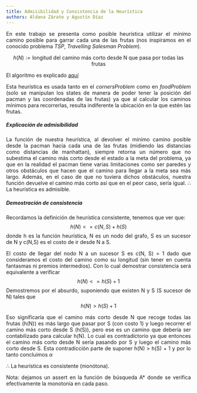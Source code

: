 ```yaml
---
title: Admisibilidad y Consistencia de la Heurística
authors: Aldana Zárate y Agustín Díaz
---
```


<style>
body {
text-align: justify}
</style>

En este trabajo se presenta como posible heurística utilizar el mínimo camino posible para garrar cada una de las frutas (nos inspiramos en el conocido problema *TSP*, *Travelling Salesman Problem*).

$$h(N) := \text{longitud del camino más corto desde N que pasa por todas las frutas}$$

El algoritmo es explicado [aquí](https://www.youtube.com/watch?v=XaXsJJh-Q5Y)

Esta heurística es usada tanto en el *cornersProblem* como en *foodProblem* (solo se manipulan los states de manera de poder tener la posición del pacman y las coordenadas de las frutas) ya que al calcular los caminos mínimos para recorrerlas, resulta indiferente la ubicación en la que estén las frutas.

##### Explicación de admisibilidad

La función de nuestra heurística, al devolver el mínimo camino posible desde la pacman hacia cada una de las frutas (midiendo las distancias como distancias de manhattan),  siempre retorna un número que no subestima el camino más corto desde el estado a la meta del problema, ya que en la realidad el pacman tiene varias limitaciones como ser paredes y otros obstáculos que hacen que el camino para llegar a la meta sea más largo. Además, en el caso de que no tuviera dichos obstáculos, nuestra función devuelve el camino más corto así que en el peor caso, sería igual.
$\therefore$ La heurística es admisible.



##### Demostración de consistencia

Recordamos la definición de heurística consistente, tenemos que ver que: 
$$h(N) <= c(N,S) + h(S)$$ donde h es la función heurística, N es un nodo del grafo, S es un sucesor de N y c(N,S) es el costo de ir desde N a S.

El costo de llegar del nodo N a un sucesor S es c(N, S) = 1 dado que consideramos el costo del camino como su longitud (sin tener en cuenta fantasmas ni premios intermedios). Con lo cual demostrar consistencia será equivalente a verificar
$$h(N) <= h(S) + 1 \tag{$\alpha$}$$
Demostremos por el absurdo, suponiendo que existen N y S (S sucesor de N) tales que 
$$h(N) > h(S) + 1$$

Eso significaría que el camino más corto desde N que recoge todas las frutas (h(N)) es más largo que pasar por S (con costo 1) y luego recorrer el camino más corto desde S (h(S)), pero ese es un camino que debería ser contabilizado para calcular h(N).
Lo cual es contradictorio ya que entonces el camino más corto desde N sería pasando por S y luego el camino más corto desde S. Esta contradicción parte de suponer h(N) > h(S) + 1 y por lo tanto concluimos $\alpha$

$\therefore$ La heurística es consistente (monótona).

Nota: dejamos un assert en la función de búsqueda A* donde se verifica efectivamente la monotonía en cada paso.
